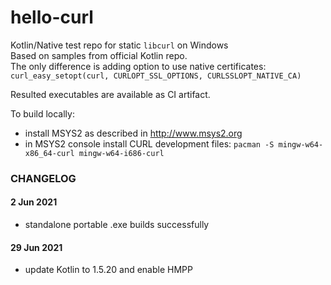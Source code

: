 hello-curl
==========

Kotlin/Native test repo for static `libcurl` on Windows\
Based on samples from official Kotlin repo.\
The only difference is adding option to use native certificates:\
`curl_easy_setopt(curl, CURLOPT_SSL_OPTIONS, CURLSSLOPT_NATIVE_CA)`

Resulted executables are available as CI artifact.

To build locally:
- install MSYS2 as described in http://www.msys2.org
- in MSYS2 console install CURL development files:
  `pacman -S mingw-w64-x86_64-curl mingw-w64-i686-curl`

### CHANGELOG

#### 2 Jun 2021

* standalone portable .exe builds successfully


#### 29 Jun 2021

* update Kotlin to 1.5.20 and enable HMPP
